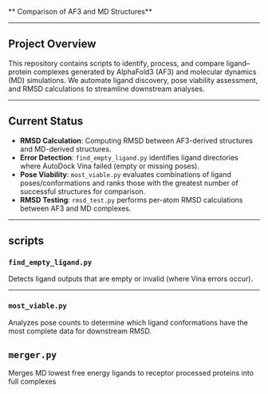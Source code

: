 ** Comparison of AF3 and MD Structures**

---

## Project Overview

This repository contains scripts to identify, process, and compare ligand–protein complexes generated by AlphaFold3 (AF3) and molecular dynamics (MD) simulations. We automate ligand discovery, pose viability assessment, and RMSD calculations to streamline downstream analyses.

---

## Current Status

* **RMSD Calculation**: Computing RMSD between AF3-derived structures and MD-derived structures.
* **Error Detection**: `find_empty_ligand.py` identifies ligand directories where AutoDock Vina failed (empty or missing poses).
* **Pose Viability**: `most_viable.py` evaluates combinations of ligand poses/conformations and ranks those with the greatest number of successful structures for comparison.
* **RMSD Testing**: `rmsd_test.py` performs per-atom RMSD calculations between AF3 and MD complexes.

---

## scripts

### `find_empty_ligand.py`

Detects ligand outputs that are empty or invalid (where Vina errors occur).
<!-- 
```bash
python find_empty_ligand.py --input-dir /path/to/docking/results --output empty_ligands.txt
``` -->
<!-- 
**Output**: `empty_ligands.txt` listing species/protein/ligand combinations with missing or malformed PDBQT files. -->

---

###  `most_viable.py`

Analyzes pose counts to determine which ligand conformations have the most complete data for downstream RMSD.

## `merger.py`

Merges MD lowest free energy ligands to receptor processed proteins into full complexes
<!-- ```bash
python most_viable.py --input-dir /path/to/pos
``` -->

